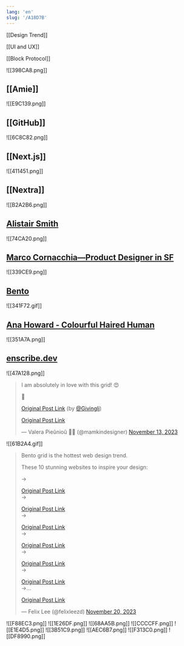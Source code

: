 ```yaml
---
lang: 'en'
slug: '/A18D7B'
---
```


[[Design Trend]]

[[UI and UX]]

[[Block Protocol]]

![[398CA8.png]]

## [[Amie]]

![[E9C139.png]]

## [[GitHub]]

![[6C8C82.png]]

## [[Next.js]]

![[411451.png]]

## [[Nextra]]

![[B2A2B6.png]]

## [Alistair Smith](https://alistair.sh/)

![[74CA20.png]]

## [Marco Cornacchia—Product Designer in SF](https://www.marco.fyi/)

![[339CE9.png]]

## [Bento](https://bento.me/en/home)

![[341F72.gif]]

## [Ana Howard - Colourful Haired Human](https://www.anahoward.me/)

![[351A7A.png]]

## [enscribe.dev](https://enscribe.dev/)

![[47A128.png]]

<blockquote class="twitter-tweet">

I am absolutely in love with this grid! 😍

🔗

[Original Post Link](https://t.co/9bdHj1BvOe) (by [@Givingli](https://twitter.com/Givingli?ref_src=twsrc%5Etfw))

[Original Post Link](https://t.co/ruR2sSPv9I)

&mdash; Valera Pieŭnioŭ 💙💛 (@mamkindesigner) [November 13, 2023](https://twitter.com/mamkindesigner/status/1724006872792158384?ref_src=twsrc%5Etfw)

</blockquote>

![[61B2A4.gif]]

<blockquote class="twitter-tweet">

Bento grid is the hottest web design trend.

These 10 stunning websites to inspire your design:

→

[Original Post Link](https://t.co/7Jr2PVuMUJ)<br/>→

[Original Post Link](https://t.co/qDmdqrONQJ)<br/>→

[Original Post Link](https://t.co/7jnHYERejE)<br/>→

[Original Post Link](https://t.co/MkACKz8ur6)<br/>→

[Original Post Link](https://t.co/pCbIcQy8a4)<br/>→

[Original Post Link](https://t.co/NXFCYcoRu1)<br/>→…

[Original Post Link](https://t.co/yDZ6JJp02P)

&mdash; Felix Lee (@felixleezd) [November 20, 2023](https://twitter.com/felixleezd/status/1726621742158995579?ref_src=twsrc%5Etfw)

</blockquote>

![[F88EC3.png]]
![[1E26DF.png]]
![[68AA5B.png]]
![[CCCCFF.png]]
![[E1E4D5.png]]
![[3B51C9.png]]
![[AEC6B7.png]]
![[F313C0.png]]
![[DF8990.png]]
